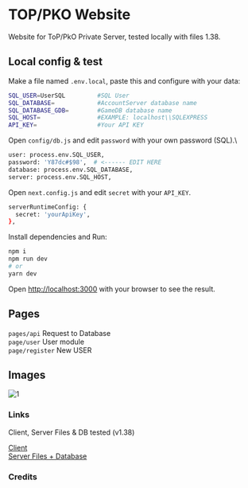 # TOP/PKO Website

Website for ToP/PkO Private Server, tested locally with files 1.38.

## Local config & test

Make a file named `.env.local`, paste this and configure with your data:

```bash
SQL_USER=UserSQL         #SQL User
SQL_DATABASE=            #AccountServer database name
SQL_DATABASE_GDB=        #GameDB database name
SQL_HOST=                #EXAMPLE: localhost\\SQLEXPRESS
API_KEY=                 #Your API KEY
```

Open `config/db.js` and edit `password` with your own password (SQL).\

```bash
user: process.env.SQL_USER,
password: 'Y87dc#$98',  # <------ EDIT HERE
database: process.env.SQL_DATABASE,
server: process.env.SQL_HOST,
```

Open `next.config.js` and edit `secret` with your `API_KEY`.

```bash
serverRuntimeConfig: {
  secret: 'yourApiKey',
},
```

Install dependencies and Run:

```bash
npm i
npm run dev
# or
yarn dev
```

Open [http://localhost:3000](http://localhost:3000) with your browser to see the result.

## Pages

`pages/api` Request to Database\
`page/user` User module\
`page/register` New USER

## Images

![1](https://user-images.githubusercontent.com/53408118/170852799-d6375fe8-bcf3-4765-ab27-57497c0d6f4e.png)

### Links

Client, Server Files & DB tested (v1.38)

[Client](https://pkodev.net/topic/6130-release-clean-top-138-client/)\
[Server Files + Database](https://pkodev.net/topic/206-pirate-king-online-138/)

### Credits
